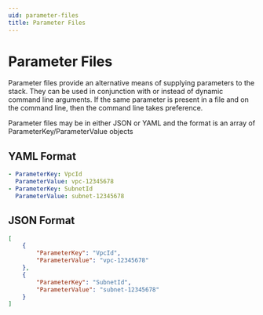 ```yaml
---
uid: parameter-files
title: Parameter Files
---
```

# Parameter Files

Parameter files provide an alternative means of supplying parameters to the stack. They can be used in conjunction with or instead of dynamic command line arguments. If the same parameter is present in a file and on the command line, then the command line takes preference.

Parameter files may be in either JSON or YAML and the format is an array of ParameterKey/ParameterValue objects

## YAML Format

```yaml
- ParameterKey: VpcId
  ParameterValue: vpc-12345678
- ParameterKey: SubnetId
  ParameterValue: subnet-12345678
```

## JSON Format

```json
[
    {
        "ParameterKey": "VpcId",
        "ParameterValue": "vpc-12345678"
    },
    {
        "ParameterKey": "SubnetId",
        "ParameterValue": "subnet-12345678"
    }
]
```

